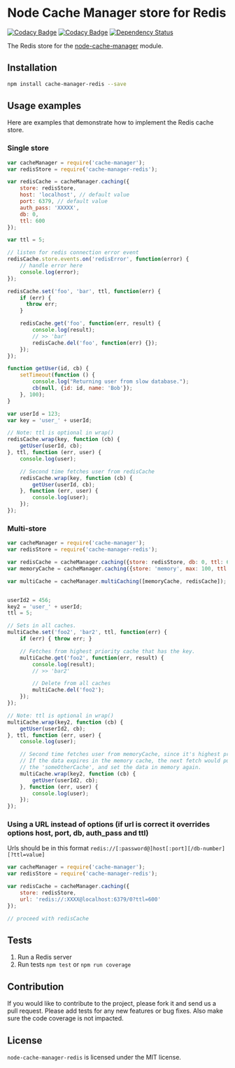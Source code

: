Node Cache Manager store for Redis
==================================

[![Codacy Badge](https://api.codacy.com/project/badge/grade/3d5933f95c88472d9075dc302c8d62e1)](https://www.codacy.com/app/dialonce-jkernech/node-cache-manager-redis) [![Codacy Badge](https://api.codacy.com/project/badge/coverage/3d5933f95c88472d9075dc302c8d62e1)](https://www.codacy.com/app/dialonce-jkernech/node-cache-manager-redis) [![Dependency Status](https://david-dm.org/dial-once/node-cache-manager-redis.svg)](https://david-dm.org/dial-once/node-cache-manager-redis)

The Redis store for the [node-cache-manager](https://github.com/BryanDonovan/node-cache-manager) module.

Installation
------------

```sh
npm install cache-manager-redis --save
```

Usage examples
--------------

Here are examples that demonstrate how to implement the Redis cache store.

### Single store

```js
var cacheManager = require('cache-manager');
var redisStore = require('cache-manager-redis');

var redisCache = cacheManager.caching({
	store: redisStore,
	host: 'localhost', // default value
	port: 6379, // default value
	auth_pass: 'XXXXX',
	db: 0,
	ttl: 600
});

var ttl = 5;

// listen for redis connection error event
redisCache.store.events.on('redisError', function(error) {
	// handle error here
	console.log(error);
});

redisCache.set('foo', 'bar', ttl, function(err) {
    if (err) {
      throw err;
    }

    redisCache.get('foo', function(err, result) {
        console.log(result);
        // >> 'bar'
        redisCache.del('foo', function(err) {});
    });
});

function getUser(id, cb) {
    setTimeout(function () {
        console.log("Returning user from slow database.");
        cb(null, {id: id, name: 'Bob'});
    }, 100);
}

var userId = 123;
var key = 'user_' + userId;

// Note: ttl is optional in wrap()
redisCache.wrap(key, function (cb) {
    getUser(userId, cb);
}, ttl, function (err, user) {
    console.log(user);

    // Second time fetches user from redisCache
    redisCache.wrap(key, function (cb) {
        getUser(userId, cb);
    }, function (err, user) {
        console.log(user);
    });
});
```

### Multi-store

```js
var cacheManager = require('cache-manager');
var redisStore = require('cache-manager-redis');

var redisCache = cacheManager.caching({store: redisStore, db: 0, ttl: 600});
var memoryCache = cacheManager.caching({store: 'memory', max: 100, ttl: 60});

var multiCache = cacheManager.multiCaching([memoryCache, redisCache]);


userId2 = 456;
key2 = 'user_' + userId;
ttl = 5;

// Sets in all caches.
multiCache.set('foo2', 'bar2', ttl, function(err) {
    if (err) { throw err; }

    // Fetches from highest priority cache that has the key.
    multiCache.get('foo2', function(err, result) {
        console.log(result);
        // >> 'bar2'

        // Delete from all caches
        multiCache.del('foo2');
    });
});

// Note: ttl is optional in wrap()
multiCache.wrap(key2, function (cb) {
    getUser(userId2, cb);
}, ttl, function (err, user) {
    console.log(user);

    // Second time fetches user from memoryCache, since it's highest priority.
    // If the data expires in the memory cache, the next fetch would pull it from
    // the 'someOtherCache', and set the data in memory again.
    multiCache.wrap(key2, function (cb) {
        getUser(userId2, cb);
    }, function (err, user) {
        console.log(user);
    });
});
```

### Using a URL instead of options (if url is correct it overrides options host, port, db, auth_pass and ttl)
Urls should be in this format `redis://[:password@]host[:port][/db-number][?ttl=value]`
```js
var cacheManager = require('cache-manager');
var redisStore = require('cache-manager-redis');

var redisCache = cacheManager.caching({
	store: redisStore,
	url: 'redis://:XXXX@localhost:6379/0?ttl=600'
});

// proceed with redisCache
```

Tests
-----

1. Run a Redis server
2. Run tests `npm test` or `npm run coverage`


Contribution
------------

If you would like to contribute to the project, please fork it and send us a pull request. Please add tests for any new features or bug fixes. Also make sure the code coverage is not impacted.


License
-------

`node-cache-manager-redis` is licensed under the MIT license.
